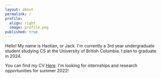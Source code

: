 ```yaml
---
layout: about
permalink: /
profile:
  align: right
  image: profile.png
published: true
---
```


Hello! My name is Haotian, or Jack. I'm currently a 3rd year undergraduate student studying CS at the University of British Columbia. I plan to graduate in 2024.

You can find my CV [Here](assets/files/Resume.pdf). I'm looking for internships and research opportunities for summer 2022!


